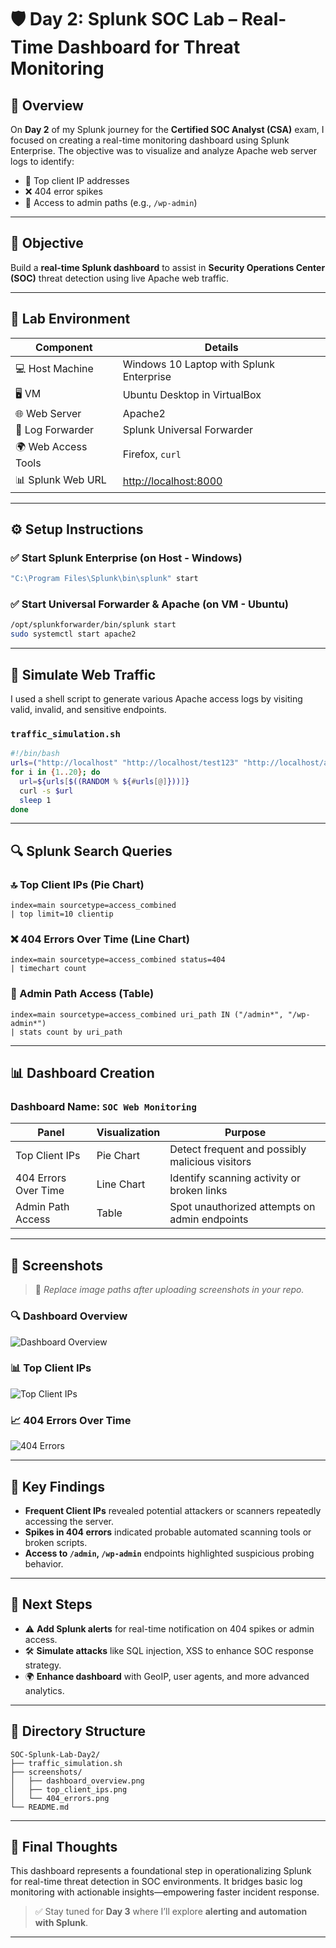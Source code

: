 
# 🛡️ Day 2: Splunk SOC Lab – Real-Time Dashboard for Threat Monitoring

## 📘 Overview

On **Day 2** of my Splunk journey for the **Certified SOC Analyst (CSA)** exam, I focused on creating a real-time monitoring dashboard using Splunk Enterprise. The objective was to visualize and analyze Apache web server logs to identify:

- 👤 Top client IP addresses  
- ❌ 404 error spikes  
- 🔐 Access to admin paths (e.g., `/wp-admin`)  

---

## 🎯 Objective

Build a **real-time Splunk dashboard** to assist in **Security Operations Center (SOC)** threat detection using live Apache web traffic.

---

## 🧪 Lab Environment

| Component              | Details                                               |
|------------------------|-------------------------------------------------------|
| 💻 Host Machine        | Windows 10 Laptop with Splunk Enterprise              |
| 🖥️ VM                  | Ubuntu Desktop in VirtualBox                          |
| 🌐 Web Server          | Apache2                                               |
| 🔁 Log Forwarder       | Splunk Universal Forwarder                            |
| 🌍 Web Access Tools    | Firefox, `curl`                                       |
| 📊 Splunk Web URL      | [http://localhost:8000](http://localhost:8000)        |

---

## ⚙️ Setup Instructions

### ✅ Start Splunk Enterprise (on Host - Windows)
```bash
"C:\Program Files\Splunk\bin\splunk" start
```

### ✅ Start Universal Forwarder & Apache (on VM - Ubuntu)
```bash
/opt/splunkforwarder/bin/splunk start
sudo systemctl start apache2
```

---

## 🔁 Simulate Web Traffic

I used a shell script to generate various Apache access logs by visiting valid, invalid, and sensitive endpoints.

### `traffic_simulation.sh`
```bash
#!/bin/bash
urls=("http://localhost" "http://localhost/test123" "http://localhost/admin" "http://localhost/wp-admin" "http://localhost/nonexistent")
for i in {1..20}; do
  url=${urls[$((RANDOM % ${#urls[@]}))]}
  curl -s $url
  sleep 1
done
```

---

## 🔍 Splunk Search Queries

### 🔝 Top Client IPs (Pie Chart)
```spl
index=main sourcetype=access_combined 
| top limit=10 clientip
```

### ❌ 404 Errors Over Time (Line Chart)
```spl
index=main sourcetype=access_combined status=404 
| timechart count
```

### 🔐 Admin Path Access (Table)
```spl
index=main sourcetype=access_combined uri_path IN ("/admin*", "/wp-admin*") 
| stats count by uri_path
```

---

## 📊 Dashboard Creation

### Dashboard Name: `SOC Web Monitoring`

| Panel               | Visualization | Purpose                                |
|---------------------|---------------|----------------------------------------|
| Top Client IPs      | Pie Chart     | Detect frequent and possibly malicious visitors |
| 404 Errors Over Time| Line Chart    | Identify scanning activity or broken links |
| Admin Path Access   | Table         | Spot unauthorized attempts on admin endpoints |

---

## 📸 Screenshots

> 📎 *Replace image paths after uploading screenshots in your repo.*

### 🔍 Dashboard Overview  
![Dashboard Overview](screenshots/dashboard_overview.png)

### 📊 Top Client IPs  
![Top Client IPs](screenshots/top_client_ips.png)

### 📈 404 Errors Over Time  
![404 Errors](screenshots/404_errors.png)

---

## 🧠 Key Findings

- **Frequent Client IPs** revealed potential attackers or scanners repeatedly accessing the server.
- **Spikes in 404 errors** indicated probable automated scanning tools or broken scripts.
- **Access to `/admin`, `/wp-admin`** endpoints highlighted suspicious probing behavior.

---

## 🚀 Next Steps

- ⚠️ **Add Splunk alerts** for real-time notification on 404 spikes or admin access.
- 🛠️ **Simulate attacks** like SQL injection, XSS to enhance SOC response strategy.
- 🌍 **Enhance dashboard** with GeoIP, user agents, and more advanced analytics.

---

## 📁 Directory Structure

```
SOC-Splunk-Lab-Day2/
├── traffic_simulation.sh
├── screenshots/
│   ├── dashboard_overview.png
│   ├── top_client_ips.png
│   └── 404_errors.png
└── README.md
```

---

## 🙌 Final Thoughts

This dashboard represents a foundational step in operationalizing Splunk for real-time threat detection in SOC environments. It bridges basic log monitoring with actionable insights—empowering faster incident response.

> ✅ Stay tuned for **Day 3** where I’ll explore **alerting and automation with Splunk**.

---
